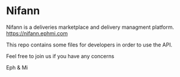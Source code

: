 # Nifann

Nifann is a deliveries marketplace and delivery managment platform. 
https://nifann.ephmi.com

This repo contains some files for developers in order to use the API. 

Feel free to join us if you have any concerns

   Eph & Mi

